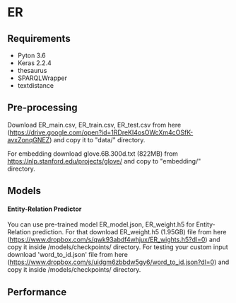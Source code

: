 # ER
## Requirements
* Pyton 3.6
* Keras 2.2.4
* thesaurus
* SPARQLWrapper
* textdistance

## Pre-processing
Download ER_main.csv, ER_train.csv, ER_test.csv from here (https://drive.google.com/open?id=1RDreKI4osOWcXm4cOSfK-avxZonqGNEZ) and copy it to "data/" directory.

For embedding download glove.6B.300d.txt (822MB) from https://nlp.stanford.edu/projects/glove/ and copy to "embedding/" directory.

## Models

#### Entity-Relation Predictor
You can use pre-trained model ER_model.json, ER_weight.h5 for Entity-Relation prediction. For that download ER_weight.h5 (1.95GB) file from here (https://www.dropbox.com/s/qwk93abdf4whjux/ER_wights.h5?dl=0) and copy it inside /models/checkpoints/ directory.
For testing your custom input download 'word_to_id.json' file from here (https://www.dropbox.com/s/uidgm6zbbdw5gy6/word_to_id.json?dl=0) and copy it inside /models/checkpoints/ directory.

## Performance

